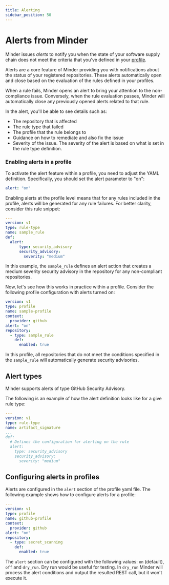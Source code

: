 ```yaml
---
title: Alerting
sidebar_position: 50
---
```


# Alerts from Minder

Minder issues _alerts_ to notify you when the state of your software supply chain does not meet the criteria that you've defined in your [profile](profiles.md).

Alerts are a core feature of Minder providing you with notifications about the status of your registered
repositories. These alerts automatically open and close based on the evaluation of the rules defined in your profiles.

When a rule fails, Minder opens an alert to bring your attention to the non-compliance issue. Conversely, when the
rule evaluation passes, Minder will automatically close any previously opened alerts related to that rule.

In the alert, you'll be able to see details such as:
* The repository that is affected
* The rule type that failed
* The profile that the rule belongs to
* Guidance on how to remediate and also fix the issue
* Severity of the issue. The severity of the alert is based on what is set in the rule type definition.

### Enabling alerts in a profile
To activate the alert feature within a profile, you need to adjust the YAML definition. 
Specifically, you should set the alert parameter to "on":
```yaml
alert: "on"
```

Enabling alerts at the profile level means that for any rules included in the profile, alerts will be generated for 
any rule failures. For better clarity, consider this rule snippet:
```yaml
---
version: v1
type: rule-type
name: sample_rule
def:
  alert:
      type: security_advisory
      security_advisory:
        severity: "medium"
```
In this example, the `sample_rule` defines an alert action that creates a medium severity security advisory in the 
repository for any non-compliant repositories.

Now, let's see how this works in practice within a profile. Consider the following profile configuration with alerts 
turned on:
```yaml
version: v1
type: profile
name: sample-profile
context:
  provider: github
alert: "on"
repository:
  - type: sample_rule
    def:
      enabled: true
```
In this profile, all repositories that do not meet the conditions specified in the `sample_rule` will automatically
generate security advisories.

## Alert types

Minder supports alerts of type GitHub Security Advisory.

The following is an example of how the alert definition looks like for a give rule type:

```yaml
---
version: v1
type: rule-type
name: artifact_signature
...
def:
  # Defines the configuration for alerting on the rule
  alert:
    type: security_advisory
    security_advisory:
      severity: "medium"
```

## Configuring alerts in profiles

Alerts are configured in the `alert` section of the profile yaml file. The following example shows how to configure
alerts for a profile:

```yaml
---
version: v1
type: profile
name: github-profile
context:
  provider: github
alert: "on"
repository:
  - type: secret_scanning
    def:
      enabled: true
```

The `alert` section can be configured with the following values: `on` (default), `off` and `dry_run`. Dry run would be
useful for testing. In `dry_run` Minder will process the alert conditions and output the resulted REST call, but it
won't execute it.
